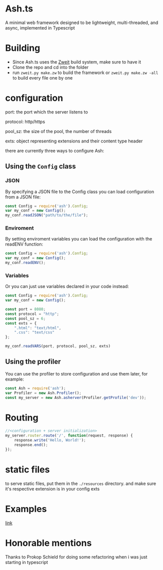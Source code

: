 # Ash.ts

A minimal web framework designed to be lightweight, multi-threaded, and async, implemented in Typescript

# Building

 - Since Ash.ts uses the [Zweit](https://github.com/argvsc47/Zweit) build system, make sure to have it
 - Clone the repo and cd into the folder
 - run `zweit.py make.zw` to build the framework or `zweit.py make.zw -all` to build every file one by one 

# configuration

port: the port which the server listens to

protocol: http/https

pool\_sz: the size of the pool, the number of threads

exts: object representing extensions and their content type header

there are currently three ways to configure Ash:

## Using the `Config` class

### JSON

By specifying a JSON file to the Config class you can load configuration from a JSON file:

```typescript
const Config = require('ash').Config;
var my_conf = new Config();
my_conf.readJSON("path/to/the/file");
```

### Enviroment

By setting enviroment variables you can load the configuration with the readENV function:

```typescript
const Config = require('ash').Config;
var my_conf = new Config();
my_conf.readENV();
```

### Variables

Or you can just use variables declared in your code instead:

```typescript
const Config = require('ash').Config;
var my_conf = new Config();

const port = 8080;
const protocol = "http";
const pool_sz = 6;
const exts = {
    ".html": "text/html",
    ".css": "text/css"
};

my_conf.readVARS(port, protocol, pool_sz, exts)
```

## Using the profiler

You can use the profiler to store configuration and use them later, for example:

```typescript
const Ash = require('ash');
var Profiler = new Ash.Profiler();
const my_server = new Ash.asherver(Profiler.getProfile('dev'));
```

# Routing

```typescript
//<configuration + server initialization>
my_server.router.route('/', function(request, response) {
    response.write('Hello, World!');
    response.end();
});
```

# static files

to serve static files, put them in the `./resources` directory. and make sure it's respective extension is in your config exts

# Examples

[link](<https://github.com/argvsc47/Ash.ts/tree/main/examples>)

# Honorable mentions

Thanks to Prokop Schield for doing some refactoring when i was just starting in typescript

